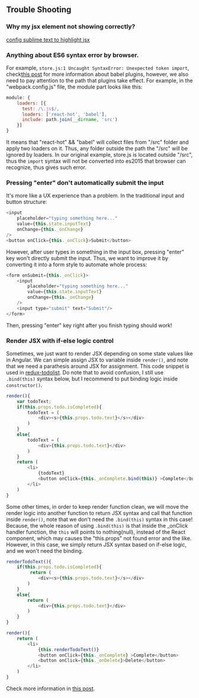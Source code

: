 ## Trouble Shooting

### Why my jsx element not showing correctly?
[config sublime text to highlight jsx](http://gunnariauvinen.com/getting-es6-syntax-highlighting-in-sublime-text/)

### Anything about ES6 syntax error by browser.
For example, `store.js:1 Uncaught SyntaxError: Unexpected token import`, check[this post](http://stackoverflow.com/questions/33460420/babel-loader-jsx-syntaxerror-unexpected-token) for more information about babel plugins, however, we also need to pay attention to the path that plugins take effect. For example, in the "webpack.config.js" file, the module part looks like this:
```javascript
module: {
	loaders: [{
	  test: /\.js$/,
	  loaders: ['react-hot', 'babel'],
	  include: path.join(__dirname, 'src')
	}]
}
```
It means that "react-hot" && "babel" will collect files from "/src" folder and apply two loaders on it. Thus, any folder outside the path the "/src" will be ignored by loaders. In our original example, store.js is located outside "/src", thus the `import` syntax will not be converted into es2015 that browser can recognize, thus gives such error. 

### Pressing "enter" don't automatically submit the input

It's more like a UX experience than a problem. In the traditional input and button structure:
```javascript
<input 
	placeholder="typing something here..."
	value={this.state.inputText}
	onChange={this._onChange}
/>
<button onClick={this._onClick}>Submit</button>
```
However, after user types in something in the input box, pressing "enter" key won't directly submit the input. Thus, we want to improve it by converting it into a form style to automate whole process:
```javascript
<form onSubmit={this._onClick}>
	<input 
		placeholder="typing something here..."
		value={this.state.inputText}
		onChange={this._onChange}
	/>
	<input type="submit" text="Submit"/>
</form>
```
Then, pressing "enter" key right after you finish typing should work!

### Render JSX with if-else logic control

Sometimes, we just want to render JSX depending on some state values like in Angular. We can simple assign JSX to variable inside `render()`, and note that we need a parathesis around JSX for assignment. This code snippet is used in [redux-todolist](https://github.com/chocoluffy/redux-todolist). Do note that to avoid confusion, I still use `.bind(this)` syntax below, but I recommend to put binding logic inside `constructor()`. 
```javascript
render(){
	var todoText;
	if(this.props.todo.isCompleted){
		todoText = (
			<div><s>{this.props.todo.text}</s></div>
		)
	}
	else{
		todoText = (
			<div>{this.props.todo.text}</div>
		)
	}
	return (
		<li>
			{todoText}
			<button onClick={this._onComplete.bind(this)} >Complete</button>
		</li>
	)
}
```
Some other times, in order to keep render function clean, we will move the render logic into another function to return JSX syntax and call that function inside `render()`, note that we don't need the `.bind(this)` syntax in this case! Because, the whole reason of using `.bind(this)` is that inside the _onClick handler function, the `this` will points to nothing(null), instead of the React component, which may causes the "this.props" not found error and the like. However, in this case, we simply return JSX syntax based on if-else logic, and we won't need the binding.
```javascript
renderTodoText(){
	if(this.props.todo.isCompleted){
		 return (
			<div><s>{this.props.todo.text}</s></div>
		)
	}
	else{
		return (
			<div>{this.props.todo.text}</div>
		)
	}
}

render(){
	return (
		<li>
			{this.renderTodoText()}
			<button onClick={this._onComplete} >Complete</button>
			<button onClick={this._onDelete}>Delete</button>
		</li>
	)
}
```
Check more information in [this post](http://devnacho.com/2016/02/15/different-ways-to-add-if-else-statements-in-JSX/).

